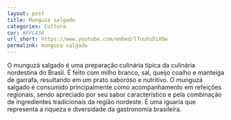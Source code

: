 ```yaml
---
layout: post
title: Munguzá salgado
categories: Cultura
cor: #FFCA3A
url_short: https://www.youtube.com/embed/lTuuVsDiXUw
permalink: munguza salgado
---
```

O munguzá salgado é uma preparação culinária típica da culinária nordestina do Brasil. É feito com milho branco, sal, queijo coalho e manteiga de garrafa, resultando em um prato saboroso e nutritivo. O munguzá salgado é consumido principalmente como acompanhamento em refeições regionais, sendo apreciado por seu sabor característico e pela combinação de ingredientes tradicionais da região nordeste. É uma iguaria que representa a riqueza e diversidade da gastronomia brasileira.

